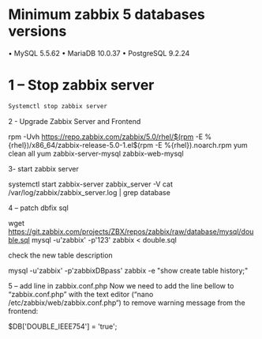# Minimum zabbix 5 databases versions 

•	MySQL 5.5.62
•	MariaDB 10.0.37
•	PostgreSQL 9.2.24


# 1 – Stop zabbix server 

```bash
Systemctl stop zabbix server 
```

2 - Upgrade Zabbix Server and Frontend

rpm -Uvh https://repo.zabbix.com/zabbix/5.0/rhel/$(rpm -E %{rhel})/x86_64/zabbix-release-5.0-1.el$(rpm -E %{rhel}).noarch.rpm
yum clean all
yum zabbix-server-mysql zabbix-web-mysql


3- start zabbix server

systemctl start zabbix-server
zabbix_server -V
cat /var/log/zabbix/zabbix_server.log | grep database



4 – patch dbfix sql

wget https://git.zabbix.com/projects/ZBX/repos/zabbix/raw/database/mysql/double.sql
mysql -u'zabbix' -p'123' zabbix < double.sql


check the new table description

mysql -u'zabbix' -p'zabbixDBpass' zabbix -e "show create table history;"

5 – add line in zabbix.conf.php
Now we need to add the line bellow to “zabbix.conf.php” with the text editor (“nano /etc/zabbix/web/zabbix.conf.php“) to remove warning message from the frontend:

$DB['DOUBLE_IEEE754'] = 'true';

